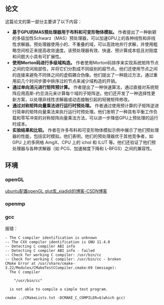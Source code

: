 ## 论文
这篇论文的第一部分主要讲了以下内容：

- **基于GPU的MAS预处理器用于布料和可变形物体模拟。** 作者提出了一种新颖的多级加性Schwarz（MAS）预处理器，可以加速GPU上的各种线性和非线性求解器。预处理器使用小的、不重叠的域，可以高效地并行求解，并使用粗略空间校正来提高收敛速度。该预处理器有效、快速、预计算成本低且对刚度和问题大小具有可扩展性。
- **使用Morton码进行多级域构造。** 作者使用Morton码排序来实现系统矩阵节点之间的空间局部性，并将它们分割成不同级别的超节点。他们还使用节点之间的连接来避免不同体之间的虚假耦合伪像。他们提出了一种跳过方法，通过重用前几个时间步骤中排序过的节点来减少域构造的开销。
- **通过单向消元进行矩阵预计算。** 作者提出了一种快速算法，通过直接对系统矩阵应用高斯-约旦消元来计算每个域的子矩阵逆。他们还开发了一种选择性更新方案，以处理非线性求解器或动态接触引起的轻微矩阵修改。
- **通过对称矩阵向量乘法进行运行时预处理。** 作者通过使用预计算的子矩阵逆进行简单的矩阵向量乘法来执行运行时预处理。他们发明了一种具有平衡工作负载和零写冲突的对称矩阵向量乘法方法，可以进一步降低GPU上预处理的运行时成本。
- **实验结果和比较。** 作者在许多布料和可变形物体模拟示例中展示了他们预处理器的性能，包括实时模拟。他们表明，他们的预处理器优于其他竞争者，如 GPU 上的多网格 AmgX、CPU 上的 ichol 和 ILUT 等。他们还验证了他们预处理器与各种求解器（如 PCG、加速梯度下降和 L-BFGS）之间的兼容性。

## 环境
### openGL
[ubuntu配置openGL glut库\_xiadidi的博客-CSDN博客](https://blog.csdn.net/xiadidi/article/details/50867241)
### openmp


### gcc

报错：
```ad-failure
- The C compiler identification is unknown
-- The CXX compiler identification is GNU 11.4.0
-- Detecting C compiler ABI info
-- Detecting C compiler ABI info - failed
-- Check for working C compiler: /usr/bin/cc
-- Check for working C compiler: /usr/bin/cc - broken
CMake Error at /usr/share/cmake-3.22/Modules/CMakeTestCCompiler.cmake:69 (message):
  The C compiler

    "/usr/bin/cc"

  is not able to compile a simple test program.

```

```shell
cmake ../CMakeLists.txt -DCMAKE_C_COMPILER=$(which gcc)
```
